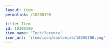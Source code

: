 ```yaml
---
layout: item
permalink: /10300190

title: Item
id: 10300190
item_name: 'Indifference'
icon_url: 'item/icon/customize/10300190.png'
---
```

